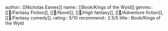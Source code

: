 author:: [[Nicholas Eames]]
name:: [[Book/Kings of the Wyld]]
genres:: [[📖/Fantasy Fiction]], [[📖/Novel]], [[📖/High fantasy]], [[📖/Adventure fiction]], [[📖/Fantasy comedy]],
rating:: 5/10
recommend:: 2.5/5
title:: Book/Kings of the Wyld
